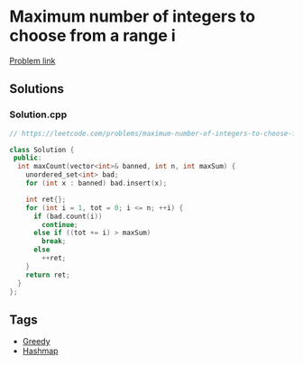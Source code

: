 # Maximum number of integers to choose from a range i

[Problem link](https://leetcode.com/problems/maximum-number-of-integers-to-choose-from-a-range-i/)

## Solutions


### Solution.cpp
```cpp
// https://leetcode.com/problems/maximum-number-of-integers-to-choose-from-a-range-i/

class Solution {
 public:
  int maxCount(vector<int>& banned, int n, int maxSum) {
    unordered_set<int> bad;
    for (int x : banned) bad.insert(x);

    int ret{};
    for (int i = 1, tot = 0; i <= n; ++i) {
      if (bad.count(i))
        continue;
      else if ((tot += i) > maxSum)
        break;
      else
        ++ret;
    }
    return ret;
  }
};
```
## Tags

* [Greedy](/Collections/greedy.md#greedy)
* [Hashmap](/Collections/hashmap.md#hashmap)
